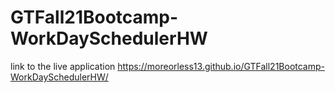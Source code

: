 # GTFall21Bootcamp-WorkDaySchedulerHW

link to the live application
https://moreorless13.github.io/GTFall21Bootcamp-WorkDaySchedulerHW/
